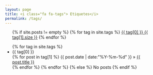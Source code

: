 ```yaml
---
layout: page
title: <i class="fa fa-tags"> Etiquetes</i>
permalink: /tags/
---
```


<ul class="tags-box">
{% if site.posts != empty %}
{% for tag in site.tags %}
<a href="#{{ tag[0] }}" title="{{ tag[0] }}" rel="{{ tag[1].size }}">{{ tag[0] }}<span class="size"> {{ tag[1].size }}</span></a>
{% endfor %}
</ul>

<ul class="tags-box">
{% for tag in site.tags %}
<li  id="{{ tag[0] }}">{{ tag[0] }}</li>
{% for post in tag[1] %}
<time datetime="{{ post.date | date:"%Y-%m-%d" }}">{{ post.date | date:"%Y-%m-%d" }}</time> &raquo;
<a href="{{ site.baseurl }}{{ post.url }}" title="{{ post.title }}">{{ post.title }}</a><br />
{% endfor %}
{% endfor %}
{% else %}
<span>No posts</span>
{% endif %}
</ul>
